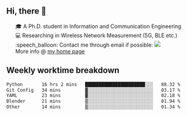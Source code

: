 <h2 > Hi, there 👋 </h3>

<div >
 <ul>
 🎓 A Ph.D. student in Information and Communication Engineering <br>
 💻 Researching in Wireless Network Measurement (5G, BLE etc.)<br>
 :speech_balloon: Contact me through email if possible: <a href="mailto:ethanjia@sjtu.edu.cn"><img src="https://img.shields.io/badge/-ethanjia@sjtu.edu.cn-c14438?style=plastic&logo=Gmail&logoColor=white&link=mailto:mailto:ethanjia@sjtu.edu.cn"></a> <br>
  More info @ <a href="https://haifengjia.github.io">my home page</a>
 </ul>
</div>

<h2 >
Weekly worktime breakdown
</h1>


<!--START_SECTION:waka-->

```txt
Python       16 hrs 2 mins   ██████████████████████░░░   88.32 %
Git Config   34 mins         ▓░░░░░░░░░░░░░░░░░░░░░░░░   03.17 %
YAML         23 mins         ▓░░░░░░░░░░░░░░░░░░░░░░░░   02.18 %
Blender      21 mins         ▒░░░░░░░░░░░░░░░░░░░░░░░░   01.94 %
Other        14 mins         ▒░░░░░░░░░░░░░░░░░░░░░░░░   01.34 %
```

<!--END_SECTION:waka-->


